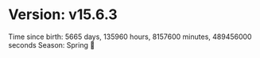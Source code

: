 # Version: v15.6.3
Time since birth: 5665 days, 135960 hours, 8157600 minutes, 489456000 seconds
Season: Spring 🌸
